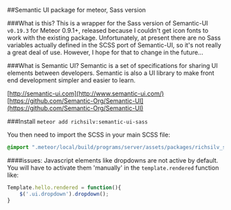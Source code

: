 ##Semantic UI package for meteor, Sass version

###What is this?
This is a wrapper for the Sass version of Semantic-UI `v0.19.3` for Meteor 0.9.1+, released because I couldn't get icon fonts to work with the existing package.  Unfortunately, at present there are no Sass variables actually defined in the SCSS port of Semantic-UI, so it's not really a great deal of use.  However, I hope for that to change in the future...

###What is Semantic UI?
Semantic is a set of specifications for sharing UI elements between developers. Semantic is also a UI library to make front end development simpler and easier to learn. 

[http://semantic-ui.com](http://www.semantic-ui.com/)  
[https://github.com/Semantic-Org/Semantic-UI](https://github.com/Semantic-Org/Semantic-UI)

###Install
`meteor add richsilv:semantic-ui-sass`

You then need to import the SCSS in your main SCSS file:

```css
@import ".meteor/local/build/programs/server/assets/packages/richsilv_semantic-ui-sass/assets/stylesheets/semantic-ui";
```

####issues:
Javascript elements like dropdowns are not active by default. 
You will have to activate them 'manually' in the `template.rendered` function like: 

```javascript
Template.hello.rendered = function(){
	$('.ui.dropdown').dropdown();
}
```
